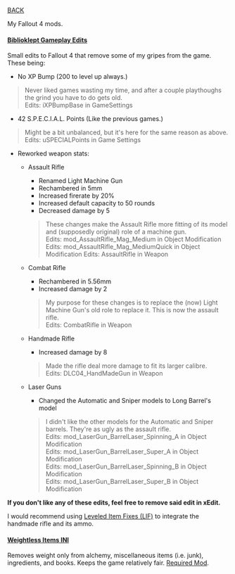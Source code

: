 
[BACK](..)

My Fallout 4 mods. 

#### [Biblioklept Gameplay Edits](./dl/BibliokleptGameplayEdits.esp)
Small edits to Fallout 4 that remove some of my gripes from the game. These being:
- No XP Bump (200 to level up always.)
> Never liked games wasting my time, and after a couple playthoughs the grind you have to do gets old.  
Edits: iXPBumpBase in GameSettings

- 42 S.P.E.C.I.A.L. Points (Like the previous games.)
> Might be a bit unbalanced, but it's here for the same reason as above.  
Edits: uSPECIALPoints in Game Settings

- Reworked weapon stats:
	- Assault Rifle 
		- Renamed Light Machine Gun
		- Rechambered in 5mm
		- Increased firerate by 20%
		- Increased default capacity to 50 rounds
		- Decreased damage by 5

		> These changes make the Assault Rifle more fitting of its model and (supposedly original) role of a machine gun.  
		Edits: mod_AssaultRifle_Mag_Medium in Object Modification  
		Edits: mod_AssaultRifle_Mag_MediumQuick in Object Modification
		Edits: AssaultRifle in Weapon

	- Combat Rifle 
		- Rechambered in 5.56mm 
		- Increased damage by 2
		
		> My purpose for these changes is to replace the (now) Light Machine Gun's old role to replace it. This is now the assault rifle.  
		Edits: CombatRifle in Weapon

	- Handmade Rifle
		- Increased damage by 8
		
		> Made the rifle deal more damage to fit its larger calibre.  
		Edits: DLC04_HandMadeGun in Weapon

	- Laser Guns
		- Changed the Automatic and Sniper models to Long Barrel's model
		
		> I didn't like the other models for the Automatic and Sniper barrels. They're as ugly as the assault rifle.  
		Edits: mod_LaserGun_BarrelLaser_Spinning_A in Object Modification  
		Edits: mod_LaserGun_BarrelLaser_Super_A in Object Modification  
		Edits: mod_LaserGun_BarrelLaser_Spinning_B in Object Modification  
		Edits: mod_LaserGun_BarrelLaser_Super_B in Object Modification

**If you don't like any of these edits, feel free to remove said edit in xEdit.**

I would recommend using [Leveled Item Fixes (LIF)](https://www.nexusmods.com/fallout4/mods/63914) to integrate the handmade rifle and its ammo.

#### [Weightless Items INI](./dl/WeightlessItems.ini)
Removes weight only from alchemy, miscellaneous items (i.e. junk), ingredients, and books. Keeps the game relatively fair. [Required Mod](https://www.nexusmods.com/fallout4/mods/73640).
